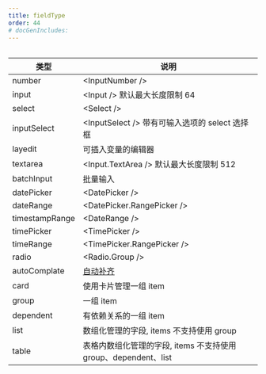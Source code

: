 ```yaml
---
title: fieldType
order: 44
# docGenIncludes:
---
```


######

| 类型 | 说明 |
| -------- | -------- |
| number | \<InputNumber /\> |
| input | \<Input /\> 默认最大长度限制 64 |
| select | \<Select /\> |
| inputSelect | \<InputSelect /\> 带有可输入选项的 select 选择框|
| layedit | 可插入变量的编辑器 |
| textarea | \<Input.TextArea /\> 默认最大长度限制 512 |
| batchInput | 批量输入 |
| datePicker | \<DatePicker /\> |
| dateRange | \<DatePicker.RangePicker /\> |
| timestampRange | \<DateRange /\> |
| timePicker | \<TimePicker /\> |
| timeRange | \<TimePicker.RangePicker /\> |
| radio | \<Radio.Group /\> |
| autoComplate | [自动补齐](#container_AutoComplete) |
| card | 使用卡片管理一组 item |
| group | 一组 item |
| dependent | 有依赖关系的一组 item |
| list | 数组化管理的字段, items 不支持使用 group |
| table | 表格内数组化管理的字段, items 不支持使用 group、dependent、list |

